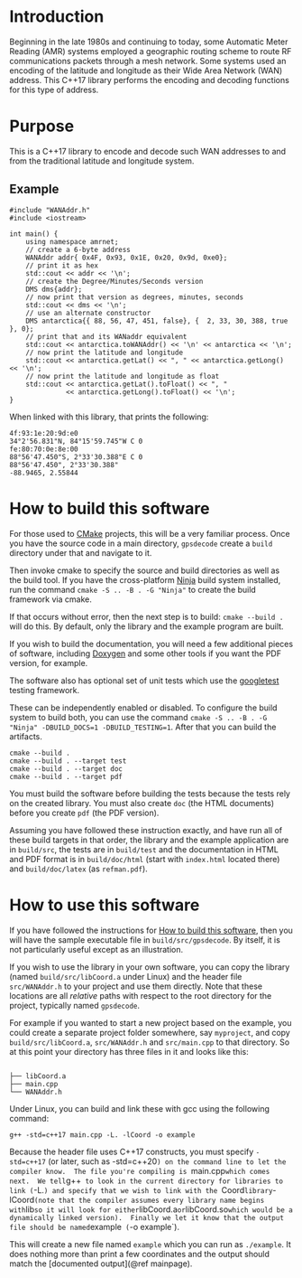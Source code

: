 # Introduction #
Beginning in the late 1980s and continuing to today, some Automatic Meter Reading (AMR) systems employed a geographic routing scheme to route RF communications packets through a mesh network.  Some systems used an encoding of the latitude and longitude as their Wide Area Network (WAN) address.  This C++17 library performs the encoding and decoding functions for this type of address.

# Purpose
This is a C++17 library to encode and decode such WAN addresses to and from the traditional latitude and longitude system.

## Example

```
#include "WANAddr.h"
#include <iostream>

int main() {
    using namespace amrnet;
    // create a 6-byte address
    WANAddr addr{ 0x4F, 0x93, 0x1E, 0x20, 0x9d, 0xe0};
    // print it as hex
    std::cout << addr << '\n';
    // create the Degree/Minutes/Seconds version
    DMS dms{addr};
    // now print that version as degrees, minutes, seconds
    std::cout << dms << '\n';
    // use an alternate constructor
    DMS antarctica{{ 88, 56, 47, 451, false}, {  2, 33, 30, 388, true }, 0};
    // print that and its WANaddr equivalent
    std::cout << antarctica.toWANAddr() << '\n' << antarctica << '\n';
    // now print the latitude and longitude
    std::cout << antarctica.getLat() << ", " << antarctica.getLong() << '\n';
    // now print the latitude and longitude as float
    std::cout << antarctica.getLat().toFloat() << ", " 
              << antarctica.getLong().toFloat() << '\n';
}

``` 

When linked with this library, that prints the following:
```
4f:93:1e:20:9d:e0
34°2'56.831"N, 84°15'59.745"W C 0
fe:80:70:0e:8e:00
88°56'47.450"S, 2°33'30.388"E C 0
88°56'47.450", 2°33'30.388"
-88.9465, 2.55844
```

# How to build this software #

For those used to [CMake](https://cmake.org/cmake/help/latest/guide/tutorial/index.html) projects, this will be a very familiar process.  Once you have the source code in a main directory, `gpsdecode` create a `build` directory under that and navigate to it.

Then invoke cmake to specify the source and build directories as well as the build tool.  If you have the cross-platform [Ninja](https://ninja-build.org/) build system installed, run the command `cmake -S .. -B . -G "Ninja"` to create the build framework via cmake.  

If that occurs without error, then the next step is to build:  `cmake --build .` will do this.  By default, only the library and the example program are built.  

If you wish to build the documentation, you will need a few additional pieces of software, including [Doxygen](https://www.doxygen.nl/index.html) and some other tools if you want the PDF version, for example.

The software also has optional set of unit tests which use the [googletest](https://github.com/google/googletest) testing framework.

These can be independently enabled or disabled.  To configure the build system to build both, you can use the command `cmake -S .. -B . -G "Ninja" -DBUILD_DOCS=1 -DBUILD_TESTING=1`.  After that you can build the artifacts.

```
cmake --build . 
cmake --build . --target test
cmake --build . --target doc
cmake --build . --target pdf
```

You must build the software before building the tests because the tests rely on the created library.  You must also create `doc` (the HTML documents) before you create `pdf` (the PDF version).  

Assuming you have followed these instruction exactly, and have run all of these build targets in that order, the library and the example application are in `build/src`, the tests are in `build/test` and the documentation in HTML and PDF format is in `build/doc/html` (start with `index.html` located there) and `build/doc/latex` (as `refman.pdf`).

# How to use this software #

If you have followed the instructions for [How to build this software](#how-to-build-this-software), then you will have the sample executable file in `build/src/gpsdecode`.  By itself, it is not particularly useful except as an illustration.  

If you wish to use the library in your own software, you can copy the library (named `build/src/libCoord.a` under Linux) and the header file `src/WANAddr.h` to your project and use them directly.  Note that these locations are all *relative* paths with respect to the root directory for the project, typically named `gpsdecode`.  

For example if you wanted to start a new project based on the example, you could create a separate project folder somewhere, say `myproject`, and copy `build/src/libCoord.a`, `src/WANAddr.h` and `src/main.cpp` to that directory.  So at this point your directory has three files in it and looks like this:


```

├── libCoord.a
├── main.cpp
└── WANAddr.h
```

Under Linux, you can build and link these with gcc using the following command:

`g++ -std=c++17 main.cpp -L. -lCoord -o example`

Because the header file uses C++17 constructs, you must specify `-std=c++17` (or later, such as -std=c++20`) on the command line to let the compiler know.  The file you're compiling is `main.cpp` which comes next.  We tell `g++` to look in the current directory for libraries to link (`-L.`) and specify that we wish to link with the `Coord` library `-lCoord` (note that the compiler assumes every library name begins with `lib` so it will look for either `libCoord.a` or `libCoord.so` which would be a dynamically linked version).  Finally we let it know that the output file should be named `example` (`-o example`).  

This will create a new file named `example` which you can run as `./example`.  It does nothing more than print a few coordinates and the output should match the [documented output](@ref mainpage). 
